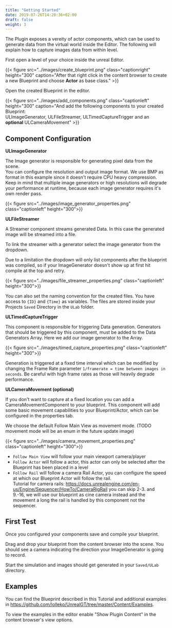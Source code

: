 ```yaml
---
title: "Getting Started"
date: 2019-07-26T14:20:36+02:00
draft: false
weight: 3
---
```


The Plugin exposes a vereity of actor components, which can be used to generate data from the virtual world inside the Editor.
The following will explain how to capture images data from within level.

First open a level of your choice inside the unreal Editor.

{{< figure src="../images/create_blueprint.png" class="captionright" height="300" caption="After that right click in the content browser to create a new Blueprint and choose **Actor** as base class." >}}

Open the created Blueprint in the editor.

{{< figure src="../images/add_components.png" class="captionleft" height="300" caption="And add the following components to your created Blueprint: <br>ULImageGenerator, ULFileStreamer, ULTimedCaptureTrigger and an **optional** ULCameraMovement" >}}

## Component Configuration

**ULImageGenerator**

The Image generator is responsible for generating pixel data from the scene.  
You can configure the resolution and output image format.
We use BMP as format in this example since it doesn't require CPU heavy compression.  
Keep in mind that multiple image generators or high resolutions will degrade your performance at runtime, because each image generator requires it's own render pass.

{{< figure src="../images/image_generator_properties.png" class="captionleft" height="300">}}

**ULFileStreamer**

A Streamer component streams generated Data. In this case the generated image will be streamed into a file.

To link the streamer with a generator select the image generator from the dropdown.

Due to a limitation the dropdown will only list components after the blueprint was compiled,
so if your ImageGenerator doesn't show up at first hit compile at the top and retry.

{{< figure src="../images/file_streamer_properties.png" class="captionleft" height="300">}}

You can also set the naming convention for the created files.
You have access to `{ID}` and `{Time}` as variables.
The files are stored inside your Projects `Saved` Directory in the `ULab` folder.

**ULTimedCaptureTrigger**

This component is responsible for triggering Data generation.
Generators that should be triggered by this component, must be added to the Data Generators Array.
Here we add our image generator to the Array.

{{< figure src="../images/timed_capture_properties.png" class="captionleft" height="300">}}

Generation is triggered at a fixed time interval which can be modified by changing the Frame Rate parameter `1/framerate = time between images in seconds`.
Be careful with high frame rates as those will heavily degrade performance.

**ULCameraMovement (optional)**

If you don't want to capture at a fixed location you can add
a CameraMovementComponent to your blueprint. This component will add some basic movement capabilities to your Blueprint/Actor, which can be configured in the properties tab.

We choose the default Follow Main View as movement mode.
(TODO movement mode will be an enum in the future update image)

{{< figure src="../images/camera_movement_properties.png" class="captionleft" height="300">}}

* `Follow Main View` will follow your main viewport camera/player
* `Follow Actor` will follow a actor, this actor can only be selected after the Blueprint has been placed in a level
* `Follow Rail` will follow a camera Rail Actor, you can configure the speed at which our Blueprint Actor will follow the rail.  
Tutorial for camera rails: https://docs.unrealengine.com/en-us/Engine/Sequencer/HowTo/CameraRigRail you can skip 2-3. and 9.-16, we will use our blueprint as cine camera instead and the movement a long the rail is handled by this component not the sequencer.

## First Test

Once you configured your components save and compile your blueprint.

Drag and drop your blueprint from the content browser into the scene.
You should see a camera indicating the direction your ImageGenerator is going to record.

Start the simulation and images should get generated in your `Saved/ULab` directory.

## Examples

You can find the Blueprint described in this Tutorial and additional examples in
https://github.com/lolleko/UnrealGT/tree/master/Content/Examples.

To view the examples in the editor enable "Show Plugin Content" in the content browser's view options.